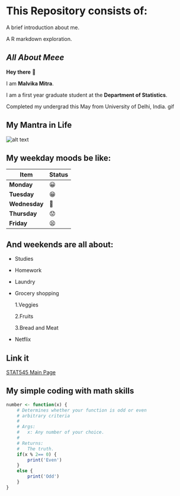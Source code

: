 # This Repository consists of:

A brief introduction about me.

A R markdown exploration.

## *All About Meee*

**Hey there** :wave:

I am  **Malvika Mitra**.

I am a first year graduate student at the **Department of Statistics**.

Completed my undergrad this May from University of Delhi, India.
gif
![]()

## My Mantra in Life
![alt text](https://goo.gl/images/bWA6AU.png)



## My weekday moods be like:

|    **Item**    | **Status**    |
|----------------|------------   |
| **Monday**     | :grinning:    |
| **Tuesday**    | :grin:        |
| **Wednesday**  |  :grimacing:  |
| **Thursday**   |  :worried:    |
| **Friday**     |  :tired_face: |

## And weekends are all about:

- Studies

- Homework

- Laundry

+ Grocery shopping
 
     1.Veggies
 
     2.Fruits
 
     3.Bread and Meat

 + Netflix


## **Link it**

[STAT545 Main Page](http://stat545.com/)

## **My simple coding with math skills**

```R
number <- function(x) {
    # Determines whether your function is odd or even
    # arbitrary criteria
    #
    # Args:
    #   x: Any number of your choice.
    #
    # Returns:
    #   The truth.
    if(x % 2== 0) {
        print('Even')
    }
    else {
        print('Odd')
    }
}

```



